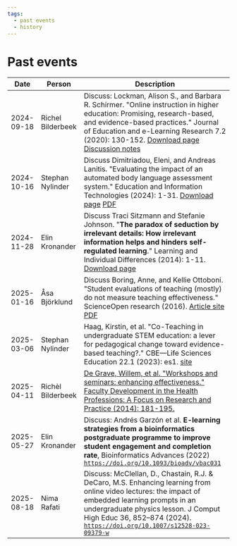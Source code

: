 ```yaml
---
tags:
  - past events
  - history
---
```


# Past events

<!-- markdownlint-disable MD013 --><!-- Tables cannot be split up over lines, hence will break 80 characters per line -->

| Date       | Person            | Description                                                                                                                                                                                                                                                                                                                   |
| ---------- | ----------------- | ----------------------------------------------------------------------------------------------------------------------------------------------------------------------------------------------------------------------------------------------------------------------------------------------------------------------------- |
| 2024-09-18 | Richel Bilderbeek | Discuss: Lockman, Alison S., and Barbara R. Schirmer. "Online instruction in higher education: Promising, research-based, and evidence-based practices." Journal of Education and e-Learning Research 7.2 (2020): 130-152. [Download page](https://eric.ed.gov/?id=EJ1258655) [Discussion notes](events/20240918/20240918.md) |
| 2024-10-16 | Stephan Nylinder  | Discuss Dimitriadou, Eleni, and Andreas Lanitis. "Evaluating the impact of an automated body language assessment system." Education and Information Technologies (2024): 1-31. [Download page](https://link.springer.com/article/10.1007/s10639-024-12931-5) [PDF](papers/dimitriadou_and_lanitis_2024.pdf)                   |
| 2024-11-28 | Elin Kronander    | Discuss Traci Sitzmann and Stefanie Johnson. "**The paradox of seduction by irrelevant details: How irrelevant information helps and hinders self-regulated learning**." Learning and Individual Differences (2014): 1-11. [Download page](https://doi.org/10.1016/j.lindif.2014.05.009)                                      |
| 2025-01-16 | Åsa Björklund     | Discuss Boring, Anne, and Kellie Ottoboni. "Student evaluations of teaching (mostly) do not measure teaching effectiveness." ScienceOpen research (2016). [Article site](https://www.scienceopen.com/document/read?vid=818d8ec0-5908-47d8-86b4-5dc38f04b23e) [PDF](papers/boring_et_al_2016.pdf)                              |
| 2025-03-06 | Stephan Nylinder  | Haag, Kirstin, et al. "Co-Teaching in undergraduate STEM education: a lever for pedagogical change toward evidence-based teaching?." CBE—Life Sciences Education 22.1 (2023): es1. [site](https://pmc.ncbi.nlm.nih.gov/articles/PMC10074276/)                                                                                 |
| 2025-04-11 | Richèl Bilderbeek | [De Grave, Willem, et al. "Workshops and seminars: enhancing effectiveness." Faculty Development in the Health Professions: A Focus on Research and Practice (2014): 181-195.](https://link.springer.com/chapter/10.1007/978-94-007-7612-8_9)                                                                                 |
| 2025-05-27 | Elin Kronander    | Discuss: Andrés Garzón et al. **E-learning strategies from a bioinformatics postgraduate programme to improve student engagement and completion rate**, Bioinformatics Advances (2022) [`https://doi.org/10.1093/bioadv/vbac031`](https://doi.org/10.1093/bioadv/vbac031)                                                     |
| 2025-08-18 | Nima Rafati       | Discuss: McClellan, D., Chastain, R.J. & DeCaro, M.S. Enhancing learning from online video lectures: the impact of embedded learning prompts in an undergraduate physics lesson. J Comput High Educ 36, 852–874 (2024). [`https://doi.org/10.1007/s12528-023-09379-w`](https://doi.org/10.1007/s12528-023-09379-w)            |

<!-- markdownlint-enable MD013 -->
